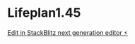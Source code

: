 # Lifeplan1.45

[Edit in StackBlitz next generation editor ⚡️](https://stackblitz.com/~/github.com/y-yuma/Lifeplan1.45)